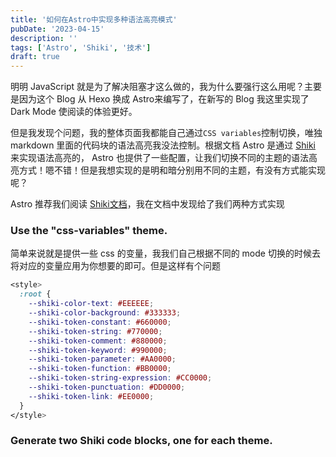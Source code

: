 ```yaml
---
title: '如何在Astro中实现多种语法高亮模式'
pubDate: '2023-04-15'
description: ''
tags: ['Astro', 'Shiki', '技术']
draft: true
---
```


明明 JavaScript 就是为了解决阻塞才这么做的，我为什么要强行这么用呢？主要是因为这个 Blog 从 Hexo 换成 Astro来编写了，在新写的 Blog 我这里实现了 Dark Mode 使阅读的体验更好。  

但是我发现个问题，我的整体页面我都能自己通过`CSS variables`控制切换，唯独 markdown 里面的代码块的语法高亮我没法控制。根据文档 Astro 是通过 [Shiki](https://github.com/shikijs/shiki) 来实现语法高亮的， Astro 也提供了一些配置，让我们切换不同的主题的语法高亮方式！嗯不错！但是我想实现的是明和暗分别用不同的主题，有没有方式能实现呢？  

Astro 推荐我们阅读 [Shiki文档](https://github.com/shikijs/shiki/blob/main/docs/themes.md#loading-theme)，我在文档中发现给了我们两种方式实现
### Use the "css-variables" theme.
简单来说就是提供一些 css 的变量，我我们自己根据不同的 mode 切换的时候去将对应的变量应用为你想要的即可。但是这样有个问题
```css
<style>
  :root {
    --shiki-color-text: #EEEEEE;
    --shiki-color-background: #333333;
    --shiki-token-constant: #660000;
    --shiki-token-string: #770000;
    --shiki-token-comment: #880000;
    --shiki-token-keyword: #990000;
    --shiki-token-parameter: #AA0000;
    --shiki-token-function: #BB0000;
    --shiki-token-string-expression: #CC0000;
    --shiki-token-punctuation: #DD0000;
    --shiki-token-link: #EE0000;
  }
</style>
```


### Generate two Shiki code blocks, one for each theme.
